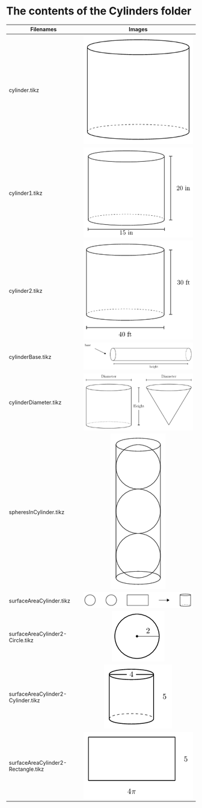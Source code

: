 # The contents of the Cylinders folder

| Filenames | Images |
| ----------|:--------:|
| cylinder.tikz | ![](https://github.com/bibbca/Tikz-Drawings/blob/master/Cylinders/cylinder.png) |
| cylinder1.tikz | ![](https://github.com/bibbca/Tikz-Drawings/blob/master/Cylinders/cylinder1.png) |
| cylinder2.tikz | ![](https://github.com/bibbca/Tikz-Drawings/blob/master/Cylinders/cylinder2.png) |
| cylinderBase.tikz | ![](https://github.com/bibbca/Tikz-Drawings/blob/master/Cylinders/cylinderBase.png) |
| cylinderDiameter.tikz | ![](https://github.com/bibbca/Tikz-Drawings/blob/master/Cylinders/cylinderDiameter.png) |
| spheresInCylinder.tikz | ![](https://github.com/bibbca/Tikz-Drawings/blob/master/Cylinders/spheresInCylinder.png) |
| surfaceAreaCylinder.tikz | ![](https://github.com/bibbca/Tikz-Drawings/blob/master/Cylinders/surfaceAreaCylinder.png) |
| surfaceAreaCylinder2-Circle.tikz | ![](https://github.com/bibbca/Tikz-Drawings/blob/master/Cylinders/surfaceAreaCylinder2-Circle.png) |
| surfaceAreaCylinder2-Cylinder.tikz | ![](https://github.com/bibbca/Tikz-Drawings/blob/master/Cylinders/surfaceAreaCylinder2-Cylinder.png) |
| surfaceAreaCylinder2-Rectangle.tikz | ![](https://github.com/bibbca/Tikz-Drawings/blob/master/Cylinders/surfaceAreaCylinder2-Rectangle.png) |
